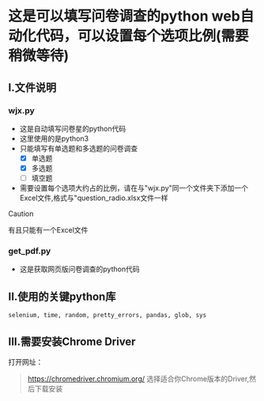 # 这是可以填写问卷调查的python web自动化代码，可以设置每个选项比例(需要稍微等待)
## I.文件说明
### wjx.py
* 这是自动填写问卷星的python代码
* 这里使用的是python3
* 只能填写有单选题和多选题的问卷调查
    - [x] 单选题
    - [x] 多选题
    - [ ] 填空题
* 需要设置每个选项大约占的比例，请在与"wjx.py"同一个文件夹下添加一个Excel文件,格式与"question_radio.xlsx文件一样
> [!CAUTION]
> 有且只能有一个Excel文件

### get_pdf.py
* 这是获取网页版问卷调查的python代码

## II.使用的关键python库
```
selenium, time, random, pretty_errors, pandas, glob, sys
```

## III.需要安装Chrome Driver
打开网址：
> https://chromedriver.chromium.org/
选择适合你Chrome版本的Driver,然后下载安装